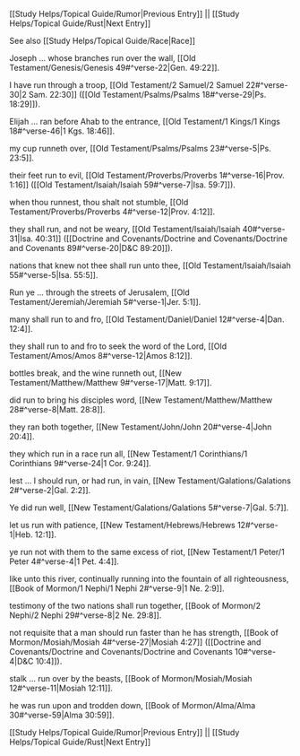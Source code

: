 [[Study Helps/Topical Guide/Rumor|Previous Entry]]  ||  [[Study Helps/Topical Guide/Rust|Next Entry]]

 See also [[Study Helps/Topical Guide/Race|Race]]

 Joseph ... whose branches run over the wall, [[Old Testament/Genesis/Genesis 49#^verse-22|Gen. 49:22]].

 I have run through a troop, [[Old Testament/2 Samuel/2 Samuel 22#^verse-30|2 Sam. 22:30]] ([[Old Testament/Psalms/Psalms 18#^verse-29|Ps. 18:29]]).

 Elijah ... ran before Ahab to the entrance, [[Old Testament/1 Kings/1 Kings 18#^verse-46|1 Kgs. 18:46]].

 my cup runneth over, [[Old Testament/Psalms/Psalms 23#^verse-5|Ps. 23:5]].

 their feet run to evil, [[Old Testament/Proverbs/Proverbs 1#^verse-16|Prov. 1:16]] ([[Old Testament/Isaiah/Isaiah 59#^verse-7|Isa. 59:7]]).

 when thou runnest, thou shalt not stumble, [[Old Testament/Proverbs/Proverbs 4#^verse-12|Prov. 4:12]].

 they shall run, and not be weary, [[Old Testament/Isaiah/Isaiah 40#^verse-31|Isa. 40:31]] ([[Doctrine and Covenants/Doctrine and Covenants/Doctrine and Covenants 89#^verse-20|D&C 89:20]]).

 nations that knew not thee shall run unto thee, [[Old Testament/Isaiah/Isaiah 55#^verse-5|Isa. 55:5]].

 Run ye ... through the streets of Jerusalem, [[Old Testament/Jeremiah/Jeremiah 5#^verse-1|Jer. 5:1]].

 many shall run to and fro, [[Old Testament/Daniel/Daniel 12#^verse-4|Dan. 12:4]].

 they shall run to and fro to seek the word of the Lord, [[Old Testament/Amos/Amos 8#^verse-12|Amos 8:12]].

 bottles break, and the wine runneth out, [[New Testament/Matthew/Matthew 9#^verse-17|Matt. 9:17]].

 did run to bring his disciples word, [[New Testament/Matthew/Matthew 28#^verse-8|Matt. 28:8]].

 they ran both together, [[New Testament/John/John 20#^verse-4|John 20:4]].

 they which run in a race run all, [[New Testament/1 Corinthians/1 Corinthians 9#^verse-24|1 Cor. 9:24]].

 lest ... I should run, or had run, in vain, [[New Testament/Galations/Galations 2#^verse-2|Gal. 2:2]].

 Ye did run well, [[New Testament/Galations/Galations 5#^verse-7|Gal. 5:7]].

 let us run with patience, [[New Testament/Hebrews/Hebrews 12#^verse-1|Heb. 12:1]].

 ye run not with them to the same excess of riot, [[New Testament/1 Peter/1 Peter 4#^verse-4|1 Pet. 4:4]].

 like unto this river, continually running into the fountain of all righteousness, [[Book of Mormon/1 Nephi/1 Nephi 2#^verse-9|1 Ne. 2:9]].

 testimony of the two nations shall run together, [[Book of Mormon/2 Nephi/2 Nephi 29#^verse-8|2 Ne. 29:8]].

 not requisite that a man should run faster than he has strength, [[Book of Mormon/Mosiah/Mosiah 4#^verse-27|Mosiah 4:27]] ([[Doctrine and Covenants/Doctrine and Covenants/Doctrine and Covenants 10#^verse-4|D&C 10:4]]).

 stalk ... run over by the beasts, [[Book of Mormon/Mosiah/Mosiah 12#^verse-11|Mosiah 12:11]].

 he was run upon and trodden down, [[Book of Mormon/Alma/Alma 30#^verse-59|Alma 30:59]].

[[Study Helps/Topical Guide/Rumor|Previous Entry]]  ||  [[Study Helps/Topical Guide/Rust|Next Entry]]